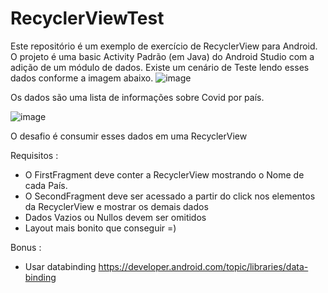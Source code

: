 # RecyclerViewTest

Este repositório é um exemplo de exercício de RecyclerView para Android. O projeto é uma basic Activity Padrão (em Java)  do Android Studio com a adição de um módulo de dados.
Existe um cenário de Teste lendo esses dados conforme a imagem abaixo.
![image](https://user-images.githubusercontent.com/49101112/185979761-214c86a3-047c-47c9-ae74-5272d9040f22.png)

Os dados são uma lista de informações sobre Covid por país.

![image](https://user-images.githubusercontent.com/49101112/185980984-88875bf8-3cdb-45a0-9383-698acb828213.png)


O desafio é consumir esses dados em uma RecyclerView 

Requisitos :
- O FirstFragment deve conter a RecyclerView mostrando o Nome de cada País.
- O SecondFragment deve ser acessado a partir do click nos elementos da RecyclerView e mostrar os demais dados
- Dados Vazios ou Nullos devem ser omitidos
- Layout mais bonito que conseguir =)

Bonus :
- Usar databinding https://developer.android.com/topic/libraries/data-binding


